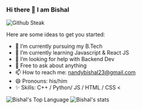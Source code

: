 ### Hi there 👋 I am Bishal
![Github Steak](https://github-readme-streak-stats.herokuapp.com/?user=nandybishal23)

Here are some ideas to get you started:

- 🔭 I’m currently pursuing my B.Tech 
- 🌱 I’m currently learning Javascript & React JS
- 🤔 I’m looking for help with Backend Dev
- 💬 Free to ask about anything
- 📫 How to reach me: nandybishal23@gmail.com
- 😄 Pronouns: his/him
- ✨ Skills: C++ / Python/ JS / HTML / CSS <

![Bishal's Top Language](https://github-readme-stats.vercel.app/api/top-langs/?username=nandybishal23&show_icons=true&theme=radical) ![Bishal's stats](https://github-readme-stats.vercel.app/api?username=nandybishal23&show_icons=true&theme=radical)


